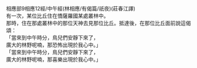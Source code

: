 相應部9相應12經/中午經(林相應/有偈篇/祇夜)(莊春江譯)  
有一次，某位比丘住在憍薩羅國某處叢林中。  
那時，住在那處叢林中的那位天神去見那位比丘。抵達後，在那位比丘面前說這偈頌：  
「當來到中午時分，鳥兒們安靜下來了，  
廣大的林野呢喃，那恐怖出現於我心中。」  
「當來到中午時分，鳥兒們安靜下來了，  
廣大的林野呢喃，那喜樂出現於我心中。」  
  
  
